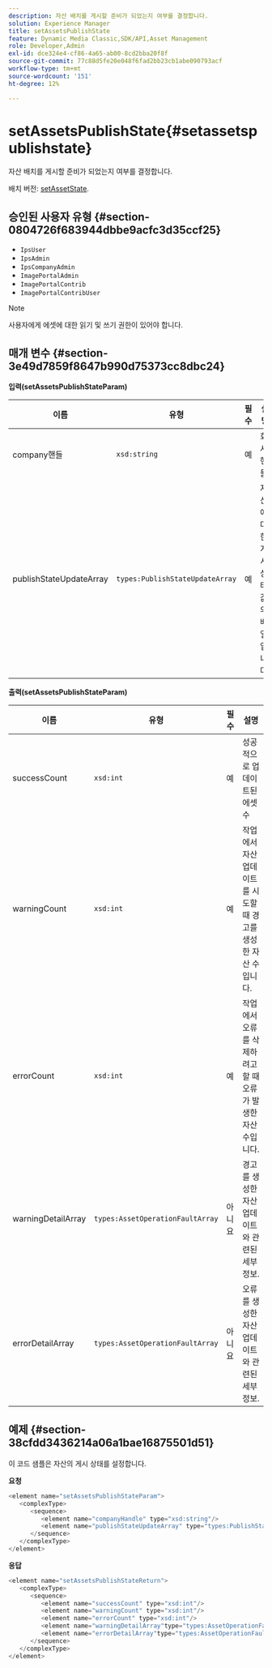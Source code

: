 ```yaml
---
description: 자산 배치를 게시할 준비가 되었는지 여부를 결정합니다.
solution: Experience Manager
title: setAssetsPublishState
feature: Dynamic Media Classic,SDK/API,Asset Management
role: Developer,Admin
exl-id: dce324e4-cf86-4a65-ab00-8cd2bba20f8f
source-git-commit: 77c88d5fe20e048f6fad2bb23cb1abe090793acf
workflow-type: tm+mt
source-wordcount: '151'
ht-degree: 12%

---
```


# setAssetsPublishState{#setassetspublishstate}

자산 배치를 게시할 준비가 되었는지 여부를 결정합니다.

배치 버전: [setAssetState](../../../operations/c-operations-intro/c-methods/r-set-asset-publish-state.md#reference-9efc2eeea42348e0b1d5f3d1005c6563).

## 승인된 사용자 유형 {#section-0804726f683944dbbe9acfc3d35ccf25}

* `IpsUser`
* `IpsAdmin`
* `IpsCompanyAdmin`
* `ImagePortalAdmin`
* `ImagePortalContrib`
* `ImagePortalContribUser`

>[!NOTE]
>
>사용자에게 에셋에 대한 읽기 및 쓰기 권한이 있어야 합니다.

## 매개 변수 {#section-3e49d7859f8647b990d75373cc8dbc24}

**입력(setAssetsPublishStateParam)**

| 이름 | 유형 | 필수 | 설명 |
|---|---|---|---|
| company핸들 | `xsd:string` | 예 | 회사 핸들. |
| publishStateUpdateArray | `types:PublishStateUpdateArray` | 예 | 자산에 대한 게시 상태 값의 배열입니다. |

**출력(setAssetsPublishStateParam)**

| 이름 | 유형 | 필수 | 설명 |
|---|---|---|---|
| successCount | `xsd:int` | 예 | 성공적으로 업데이트된 에셋 수 |
| warningCount | `xsd:int` | 예 | 작업에서 자산 업데이트를 시도할 때 경고를 생성한 자산 수입니다. |
| errorCount | `xsd:int` | 예 | 작업에서 오류를 삭제하려고 할 때 오류가 발생한 자산 수입니다. |
| warningDetailArray | `types:AssetOperationFaultArray` | 아니요 | 경고를 생성한 자산 업데이트와 관련된 세부 정보. |
| errorDetailArray | `types:AssetOperationFaultArray` | 아니요 | 오류를 생성한 자산 업데이트와 관련된 세부 정보. |

## 예제 {#section-38cfdd3436214a06a1bae16875501d51}

이 코드 샘플은 자산의 게시 상태를 설정합니다.

**요청**

```java
<element name="setAssetsPublishStateParam">
   <complexType>
      <sequence>
         <element name="companyHandle" type="xsd:string"/>
         <element name="publishStateUpdateArray" type="types:PublishStateUpdateArray"/>
      </sequence>
   </complexType>
</element>
```

**응답**

```java
<element name="setAssetsPublishStateReturn">
   <complexType>
      <sequence>
         <element name="successCount" type="xsd:int"/>
         <element name="warningCount" type="xsd:int"/>
         <element name="errorCount" type="xsd:int"/>
         <element name="warningDetailArray"type="types:AssetOperationFaultArray" minOccurs="0"/>
         <element name="errorDetailArray"type="types:AssetOperationFaultArray" minOccurs="0"/>
      </sequence>
   </complexType>
</element>
```
